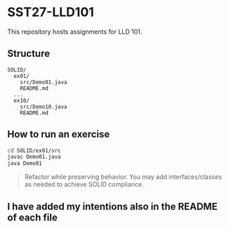 # SST27-LLD101

This repository hosts assignments for LLD 101.

## Structure
```
SOLID/
  ex01/
    src/Demo01.java
    README.md
  ...
  ex10/
    src/Demo10.java
    README.md
```

## How to run an exercise
```bash
cd SOLID/ex01/src
javac Demo01.java
java Demo01
```

> Refactor while preserving behavior. You may add interfaces/classes as needed to achieve SOLID compliance.

## I have added my intentions also in the README of each file